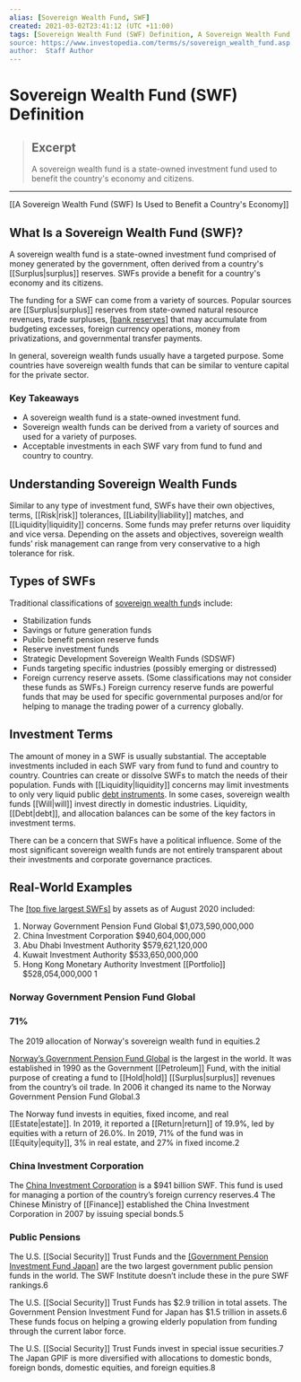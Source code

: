 ```yaml
---
alias: [Sovereign Wealth Fund, SWF]
created: 2021-03-02T23:41:12 (UTC +11:00)
tags: [Sovereign Wealth Fund (SWF) Definition, A Sovereign Wealth Fund (SWF) Is Used to Benefit a Country's Economy]
source: https://www.investopedia.com/terms/s/sovereign_wealth_fund.asp
author:  Staff Author
---
```


# Sovereign Wealth Fund (SWF) Definition

> ## Excerpt
> A sovereign wealth fund is a state-owned investment fund used to benefit the country's economy and citizens.

---

[[A Sovereign Wealth Fund (SWF) Is Used to Benefit a Country's Economy]]
## What Is a Sovereign Wealth Fund (SWF)?

A sovereign wealth fund is a state-owned investment fund comprised of money generated by the government, often derived from a country's [[Surplus|surplus]] reserves. SWFs provide a benefit for a country's economy and its citizens.

The funding for a SWF can come from a variety of sources. Popular sources are [[Surplus|surplus]] reserves from state-owned natural resource revenues, trade surpluses, [[bank reserves]](https://www.investopedia.com/terms/b/bank-reserve.asp) that may accumulate from budgeting excesses, foreign currency operations, money from privatizations, and governmental transfer payments.

In general, sovereign wealth funds usually have a targeted purpose. Some countries have sovereign wealth funds that can be similar to venture capital for the private sector.

### Key Takeaways

-   A sovereign wealth fund is a state-owned investment fund.
-   Sovereign wealth funds can be derived from a variety of sources and used for a variety of purposes.
-   Acceptable investments in each SWF vary from fund to fund and country to country.

## Understanding Sovereign Wealth Funds

Similar to any type of investment fund, SWFs have their own objectives, terms, [[Risk|risk]] tolerances, [[Liability|liability]] matches, and [[Liquidity|liquidity]] concerns. Some funds may prefer returns over liquidity and vice versa. Depending on the assets and objectives, sovereign wealth funds’ risk management can range from very conservative to a high tolerance for risk.

## Types of SWFs

Traditional classifications of [sovereign wealth fund](https://www.swfinstitute.org/sovereign-wealth-fund/)s include:

-   Stabilization funds
-   Savings or future generation funds
-   Public benefit pension reserve funds
-   Reserve investment funds
-   Strategic Development Sovereign Wealth Funds (SDSWF)
-   Funds targeting specific industries (possibly emerging or distressed)
-   Foreign currency reserve assets. (Some classifications may not consider these funds as SWFs.) Foreign currency reserve funds are powerful funds that may be used for specific governmental purposes and/or for helping to manage the trading power of a currency globally.

## Investment Terms

The amount of money in a SWF is usually substantial. The acceptable investments included in each SWF vary from fund to fund and country to country. Countries can create or dissolve SWFs to match the needs of their population. Funds with [[Liquidity|liquidity]] concerns may limit investments to only very liquid public [debt instruments](https://www.investopedia.com/terms/d/debtinstrument.asp). In some cases, sovereign wealth funds [[Will|will]] invest directly in domestic industries. Liquidity, [[Debt|debt]], and allocation balances can be some of the key factors in investment terms.

There can be a concern that SWFs have a political influence. Some of the most significant sovereign wealth funds are not entirely transparent about their investments and corporate governance practices.

## Real-World Examples

The [[top five largest SWFs]](https://www.swfinstitute.org/fund-rankings/sovereign-wealth-fund) by assets as of August 2020 included:

1.  Norway Government Pension Fund Global $1,073,590,000,000
2.  China Investment Corporation $940,604,000,000    
3.  Abu Dhabi Investment Authority $579,621,120,000
4.  Kuwait Investment Authority $533,650,000,000      
5.  Hong Kong Monetary Authority Investment [[Portfolio]] $528,054,000,000 1  

### Norway Government Pension Fund Global

### 71%

The 2019 allocation of Norway's sovereign wealth fund in equities.2

[Norway’s Government Pension Fund Global](https://www.investopedia.com/news/5-largest-sovereign-wealth-funds/) is the largest in the world. It was established in 1990 as the Government [[Petroleum]] Fund, with the initial purpose of creating a fund to [[Hold|hold]] [[Surplus|surplus]] revenues from the country’s oil trade. In 2006 it changed its name to the Norway Government Pension Fund Global.3

The Norway fund invests in equities, fixed income, and real [[Estate|estate]]. In 2019, it reported a [[Return|return]] of 19.9%, led by equities with a return of 26.0%. In 2019, 71% of the fund was in [[Equity|equity]], 3% in real estate, and 27% in fixed income.2

### China Investment Corporation

The [China Investment Corporation](https://www.investopedia.com/terms/c/china-inv-corp.asp) is a $941 billion SWF. This fund is used for managing a portion of the country’s foreign currency reserves.4 The Chinese Ministry of [[Finance]] established the China Investment Corporation in 2007 by issuing special bonds.5

### Public Pensions

The U.S. [[Social Security]] Trust Funds and the [[Government Pension Investment Fund Japan]](https://www.investopedia.com/terms/g/government-pension-investment-fund-gpif.asp) are the two largest government public pension funds in the world. The SWF Institute doesn’t include these in the pure SWF rankings.6

The U.S. [[Social Security]] Trust Funds has $2.9 trillion in total assets. The Government Pension Investment Fund for Japan has $1.5 trillion in assets.6 These funds focus on helping a growing elderly population from funding through the current labor force.

The U.S. [[Social Security]] Trust Funds invest in special issue securities.7 The Japan GPIF is more diversified with allocations to domestic bonds, foreign bonds, domestic equities, and foreign equities.8
